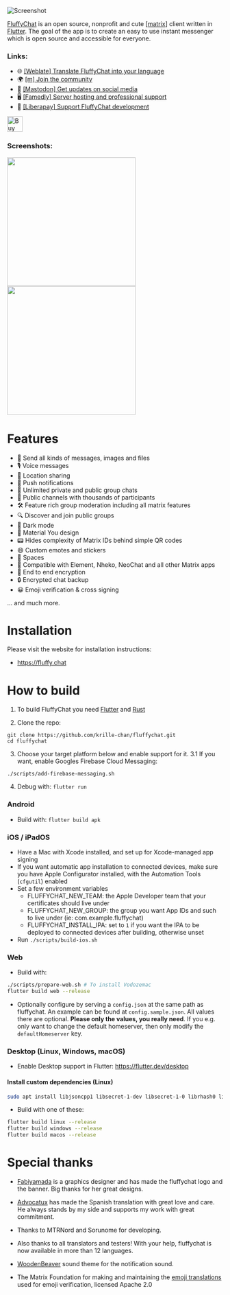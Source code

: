 ![Screenshot](https://github.com/krille-chan/fluffychat-website/blob/main/src/assets/banner_transparent.png?raw=true)

[FluffyChat](https://fluffy.chat) is an open source, nonprofit and cute [[matrix](https://matrix.org)] client written in [Flutter](https://flutter.dev). The goal of the app is to create an easy to use instant messenger which is open source and accessible for everyone.

### Links:

- 🌐 [[Weblate] Translate FluffyChat into your language](https://hosted.weblate.org/projects/fluffychat/)
- 🌍 [[m] Join the community](https://matrix.to/#/#fluffychat:matrix.org)
- 📰 [[Mastodon] Get updates on social media](https://troet.cafe/@krille)
- 🖥️ [[Famedly] Server hosting and professional support](https://famedly.com/kontakt)
- 💝 [[Liberapay] Support FluffyChat development](https://de.liberapay.com/KrilleChritzelius)

<a href='https://ko-fi.com/C1C86VN53' target='_blank'><img height='36' style='border:0px;height:36px;' src='https://storage.ko-fi.com/cdn/kofi5.png?v=3' border='0' alt='Buy Me a Coffee at ko-fi.com' /></a>

### Screenshots:

<img src="https://github.com/krille-chan/fluffychat-website/blob/main/src/screenshots/mobile.png?raw=true" height="300">
<img src="https://github.com/krille-chan/fluffychat-website/blob/main/src/screenshots/desktop.png?raw=true" height="300">

# Features

- 📩 Send all kinds of messages, images and files
- 🎙️ Voice messages
- 📍 Location sharing
- 🔔 Push notifications
- 💬 Unlimited private and public group chats
- 📣 Public channels with thousands of participants
- 🛠️ Feature rich group moderation including all matrix features
- 🔍 Discover and join public groups
- 🌙 Dark mode
- 🎨 Material You design
- 📟 Hides complexity of Matrix IDs behind simple QR codes
- 😄 Custom emotes and stickers
- 🌌 Spaces
- 🔄 Compatible with Element, Nheko, NeoChat and all other Matrix apps
- 🔐 End to end encryption
- 🔒 Encrypted chat backup
- 😀 Emoji verification & cross signing

... and much more.


# Installation

Please visit the website for installation instructions:

- https://fluffy.chat

# How to build

1. To build FluffyChat you need [Flutter](https://flutter.dev) and [Rust](https://www.rust-lang.org/tools/install)

2. Clone the repo:
```
git clone https://github.com/krille-chan/fluffychat.git
cd fluffychat
```
3. Choose your target platform below and enable support for it.
3.1 If you want, enable Googles Firebase Cloud Messaging:

`./scripts/add-firebase-messaging.sh`

4. Debug with: `flutter run`

### Android

* Build with: `flutter build apk`

### iOS / iPadOS

* Have a Mac with Xcode installed, and set up for Xcode-managed app signing
* If you want automatic app installation to connected devices, make sure you have Apple Configurator installed, with the Automation Tools (`cfgutil`) enabled
* Set a few environment variables
    * FLUFFYCHAT_NEW_TEAM: the Apple Developer team that your certificates should live under
    * FLUFFYCHAT_NEW_GROUP: the group you want App IDs and such to live under (ie: com.example.fluffychat)
    * FLUFFYCHAT_INSTALL_IPA: set to `1` if you want the IPA to be deployed to connected devices after building, otherwise unset
* Run `./scripts/build-ios.sh`

### Web

* Build with:
```bash
./scripts/prepare-web.sh # To install Vodozemac
flutter build web --release
```

* Optionally configure by serving a `config.json` at the same path as fluffychat.
  An example can be found at `config.sample.json`. All values there are optional.
  **Please only the values, you really need**. If you e.g. only want
  to change the default homeserver, then only modify the `defaultHomeserver` key.

### Desktop (Linux, Windows, macOS)

* Enable Desktop support in Flutter: https://flutter.dev/desktop

#### Install custom dependencies (Linux)

```bash
sudo apt install libjsoncpp1 libsecret-1-dev libsecret-1-0 librhash0 libwebkit2gtk-4.0-dev
```

* Build with one of these:
```bash
flutter build linux --release
flutter build windows --release
flutter build macos --release
```


# Special thanks

* <a href="https://github.com/fabiyamada">Fabiyamada</a> is a graphics designer and has made the fluffychat logo and the banner. Big thanks for her great designs.

* <a href="https://github.com/advocatux">Advocatux</a> has made the Spanish translation with great love and care. He always stands by my side and supports my work with great commitment.

* Thanks to MTRNord and Sorunome for developing.

* Also thanks to all translators and testers! With your help, fluffychat is now available in more than 12 languages.

* <a href="https://github.com/madsrh/WoodenBeaver">WoodenBeaver</a> sound theme for the notification sound.

* The Matrix Foundation for making and maintaining the [emoji translations](https://github.com/matrix-org/matrix-spec/blob/main/data-definitions/sas-emoji.json) used for emoji verification, licensed Apache 2.0

